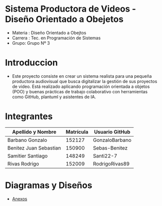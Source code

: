 # Sistema Productora de Videos - Diseño Orientado a Obejetos

- Materia : Diseño Orientado a Obejtos
- Carrera : Tec. en Programación de Sistemas
- Grupo: Grupo Nº 3

# Introduccion

- Este proyecto consiste en crear un sistema realista para una pequeña productora audiovisual que busca digitalizar la
  gestión de sus proyectos de video. Está realizado aplicando programación orientada a objetos (POO) y buenas prácticas
  de trabajo colaborativo con herramientas como GitHub, plantuml y asistentes de IA.

# Integrantes

| **Apellido y Nombre**  | **Matrícula** | **Usuario GitHub** |
| ---------------------- | ------------- | ------------------ |
| Barbano Gonzalo        | 152127        | GonzaloBarbano     |
| Benitez Juan Sebastian | 150900        | Sebas-Benitez      |
| Samitier Santiago      | 148249        | Santi22-7          |
| Rivas Rodrigo          | 152009        | RodrigoRivas89     |

# Diagramas y Diseños

- [Anexos](anexos/anexos.md)

